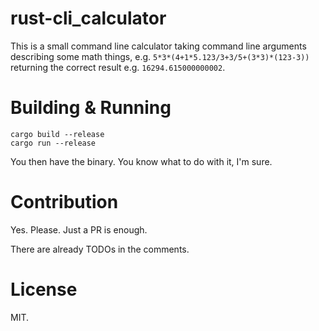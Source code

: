 # rust-cli\_calculator

This is a small command line calculator taking command line arguments describing
some math things, e.g. `5*3*(4+1*5.123/3+3/5+(3*3)*(123-3))` returning the
correct result e.g. `16294.615000000002`.

# Building & Running

    cargo build --release
	cargo run --release

You then have the binary.
You know what to do with it, I'm sure.

# Contribution

Yes.
Please.
Just a PR is enough.

There are already TODOs in the comments.

# License

MIT.

